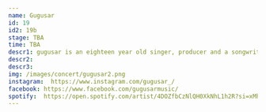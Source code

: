 ```yaml
---
name: Gugusar
id: 19
id2: 19b
stage: TBA
time: TBA
descr1: gugusar is an eighteen year old singer, producer and a songwriter from Reykjavík, Iceland. She started producing her own music only at fourteen years old and has been doing since.
descr2:
descr3:
img: /images/concert/gugusar2.png
instagram:  https://www.instagram.com/gugusar_/
facebook: https://www.facebook.com/gugusarmusic/
spotify:  https://open.spotify.com/artist/4DOZfbCzNlQH0XkNhL1h2R?si=xMh959mzQASe7JAfPdARng
---
```

